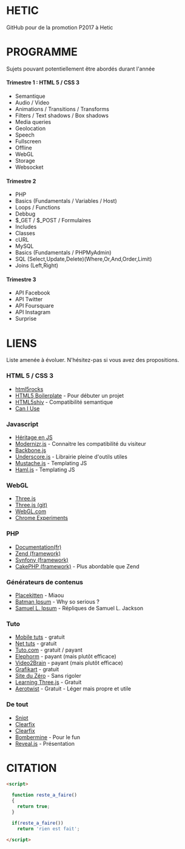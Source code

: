 HETIC
========

GitHub pour de la promotion P2017 à Hetic

# PROGRAMME

Sujets pouvant potentiellement être abordés durant l'année

#### Trimestre 1 : HTML 5 / CSS 3

 - Semantique
 - Audio / Video
 - Animations / Transitions / Transforms
 - Filters / Text shadows / Box shadows
 - Media queries
 - Geolocation
 - Speech
 - Fullscreen
 - Offline
 - WebGL
 - Storage
 - Websocket

#### Trimestre 2
 
 - PHP
  - Basics (Fundamentals / Variables / Host)
  - Loops / Functions
  - Debbug
  - $_GET / $_POST / Formulaires
  - Includes
  - Classes
  - cURL
 - MySQL
  - Basics (Fundamentals / PHPMyAdmin)
  - SQL (Select,Update,Delete)(Where,Or,And,Order,Limit)
  - Joins (Left,Right)

#### Trimestre 3
 
 - API Facebook
 - API Twitter
 - API Foursquare
 - API Instagram
 - Surprise

# LIENS

Liste amenée à évoluer. N'hésitez-pas si vous avez des propositions.

### HTML 5 / CSS 3
  - [html5rocks](http://www.html5rocks.com/)
  - [HTML5 Boilerplate](http://html5boilerplate.com/) - Pour débuter un projet
  - [HTML5shiv](https://github.com/aFarkas/html5shiv) - Compatibilité semantique
  - [Can I Use](http://caniuse.com/)
### Javascript
  - [Héritage en JS](http://ejohn.org/blog/simple-javascript-inheritance/)
  - [Modernizr.js](http://modernizr.com/) - Connaitre les compatibilité du visiteur
  - [Backbone.js](http://backbonejs.org/)
  - [Underscore.js](http://underscorejs.org/) - Librairie pleine d'outils utiles
  - [Mustache.js](https://github.com/janl/mustache.js) - Templating JS
  - [Haml.js](https://github.com/creationix/haml-js) - Templating JS
### WebGL
  - [Three.js](http://threejs.org/)
  - [Three.js (git)](https://github.com/mrdoob/three.js)
  - [WebGL.com](http://www.webgl.com/)
  - [Chrome Experiments](http://www.chromeexperiments.com/webgl/)
### PHP
  - [Documentation(fr)](http://php.net/manual/fr/)
  - [Zend (framework)](http://framework.zend.com/)
  - [Synfony (framework)](http://symfony.com/)
  - [CakePHP (framework)](http://cakephp.org/) - Plus abordable que Zend
### Générateurs de contenus
  - [Placekitten](http://placekitten.com/) - Miaou
  - [Batman Ipsum](http://batman-ipsum.com/) - Why so serious ?
  - [Samuel L. Ipsum](http://slipsum.com/) - Répliques de Samuel L. Jackson
### Tuto
  - [Mobile tuts](http://mobile.tutsplus.com/) - gratuit
  - [Net tuts](http://net.tutsplus.com/) - gratuit
  - [Tuto.com](http://tuto.com) - gratuit / payant
  - [Elephorm](http://www.elephorm.com/) - payant (mais plutôt efficace)
  - [Video2Brain](https://www.video2brain.com/) - payant (mais plutôt efficace)
  - [Grafikart](http://www.grafikart.fr/) - gratuit
  - [Site du Zéro](http://www.siteduzero.com/) - Sans rigoler
  - [Learning Three.js](http://learningthreejs.com/) - Gratuit
  - [Aerotwist](http://www.aerotwist.com/tutorials/) - Gratuit - Léger mais propre et utile
### De tout
  - [Snipt](https://snipt.net/public/)
  - [Clearfix](http://www.webtoolkit.info/css-clearfix.html)
  - [Clearfix](http://www.webtoolkit.info/css-clearfix.html)
  - [Bombermine](bombermine.com) - Pour le fun
  - [Reveal.js](https://github.com/hakimel/reveal.js) - Présentation

# CITATION

```html
<script>

  function reste_a_faire()
  {
    return true;
  }

  if(reste_a_faire())
    return 'rien est fait';

</script>
```
